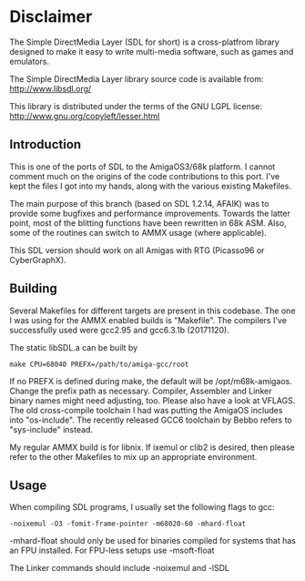 Disclaimer
==========

The Simple DirectMedia Layer (SDL for short) is a cross-platfrom library
designed to make it easy to write multi-media software, such as games and
emulators.

The Simple DirectMedia Layer library source code is available from:
http://www.libsdl.org/

This library is distributed under the terms of the GNU LGPL license:
http://www.gnu.org/copyleft/lesser.html


Introduction
------------

This is one of the ports of SDL to the AmigaOS3/68k platform. I cannot
comment much on the origins of the code contributions to this port. I've
kept the files I got into my hands, along with the various existing Makefiles.

The main purpose of this branch (based on SDL 1.2.14, AFAIK) was to provide 
some bugfixes and performance improvements. Towards the latter point, most of
the blitting functions have been rewritten in 68k ASM. Also, some of the routines
can switch to AMMX usage (where applicable). 

This SDL version should work on all Amigas with RTG (Picasso96 or CyberGraphX).


Building
--------

Several Makefiles for different targets are present in this codebase. The one
I was using for the AMMX enabled builds is "Makefile". The compilers I've 
successfully used were gcc2.95 and gcc6.3.1b (20171120).

The static libSDL.a can be built by

    make CPU=68040 PREFX=/path/to/amiga-gcc/root

If no PREFX is defined during make, the default will be /opt/m68k-amigaos. Change the prefix path
as necessary. Compiler, Assembler and Linker binary names might need adjusting, too.
Please also have a look at VFLAGS. The old cross-compile toolchain I had was putting
the AmigaOS includes into "os-include". The recently released GCC6 toolchain by Bebbo
refers to "sys-include" instead.

My regular AMMX build is for libnix. If ixemul or clib2 is desired, then please refer to 
the other Makefiles to mix up an appropriate environment.


Usage
-----

When compiling SDL programs, I usually set the following flags to gcc: 

    -noixemul -O3 -fomit-frame-pointer -m68020-60 -mhard-float 

-mhard-float should only be used for binaries compiled for systems that has an FPU installed. For FPU-less setups use -msoft-float

The Linker commands should include -noixemul and -lSDL
